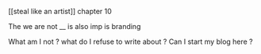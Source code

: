 [[steal like an artist]] chapter 10

The we are not __ is also imp is branding

What am I not ? what do I refuse to write about ? Can I start my blog here ?

